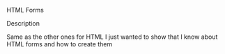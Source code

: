 HTML Forms

Description

Same as the other ones for HTML I just wanted to show that I know about HTML forms and how to create them
